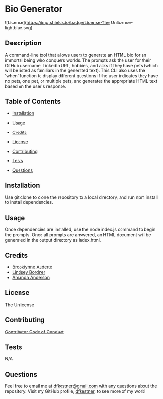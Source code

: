 # Bio Generator

  ![License](https://img.shields.io/badge/License-The Unlicense-lightblue.svg)

  ## Description

  A command-line tool that allows users to generate an HTML bio for an immortal being who conquers worlds. The prompts ask the user for their GitHub username, LinkedIn URL, hobbies, and asks if they have pets (which will be listed as familiars in the generated text). This CLI also uses the 'when' function to display different questions if the user indicates they have no pets, one pet, or multiple pets, and generates the appropriate HTML text based on the user's response.

  ## Table of Contents

  * [Installation](#installation)

  * [Usage](#usage)

  * [Credits](#credits)

  * [License](#license)

  * [Contributing](#contributing)

  * [Tests](#tests)

  * [Questions](#questions)

  ## Installation

  Use git clone to clone the repository to a local directory, and run npm install to install dependencies.

  ## Usage

  Once dependencies are installed, use the node index.js command to begin the prompts. Once all prompts are answered, an HTML document will be generated in the output directory as index.html.

  ## Credits

  - [Brooklynne Audette](https://github.com/B-Audette) 
  - [Lindsey Bordner](https://github.com/LindseyM20)
  - [Amanda Anderson](https://github.com/aanderson120)

  ## License

  The Unlicense

  ## Contributing

  [Contributor Code of Conduct](https://www.contributor-covenant.org/version/2/0/code_of_conduct/code_of_conduct.md)

  ## Tests

  N/A

  ## Questions

  Feel free to email me at dfkestner@gmail.com with any questions about the repository. Visit my GitHub profile, [dfkestner](https://github.com/dfkestner/), to see more of my work!
